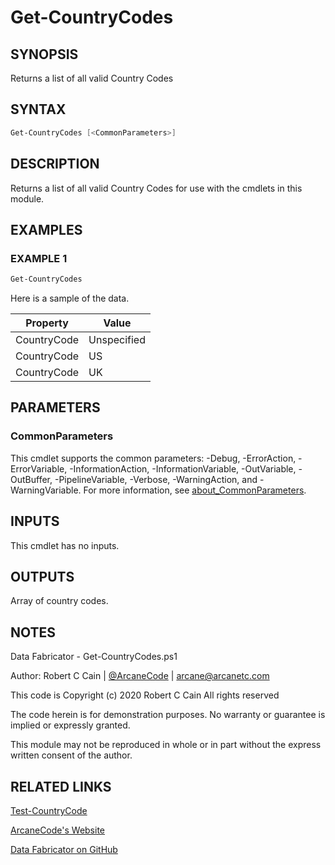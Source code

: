 # Get-CountryCodes

## SYNOPSIS

Returns a list of all valid Country Codes

## SYNTAX

```powershell
Get-CountryCodes [<CommonParameters>]
```

## DESCRIPTION

Returns a list of all valid Country Codes for use with the cmdlets in this module.

## EXAMPLES

### EXAMPLE 1

```powershell
Get-CountryCodes
```

Here is a sample of the data.


Property | Value
| ----- | ------ |
CountryCode | Unspecified
CountryCode | US
CountryCode | UK

## PARAMETERS

### CommonParameters

This cmdlet supports the common parameters: -Debug, -ErrorAction, -ErrorVariable, -InformationAction, -InformationVariable, -OutVariable, -OutBuffer, -PipelineVariable, -Verbose, -WarningAction, and -WarningVariable. For more information, see [about_CommonParameters](http://go.microsoft.com/fwlink/?LinkID=113216).

## INPUTS

This cmdlet has no inputs.

## OUTPUTS

Array of country codes.

## NOTES

Data Fabricator - Get-CountryCodes.ps1

Author: Robert C Cain | [@ArcaneCode](https://twitter.com/arcanecode) | arcane@arcanetc.com

This code is Copyright (c) 2020 Robert C Cain All rights reserved

The code herein is for demonstration purposes.
No warranty or guarantee is implied or expressly granted.

This module may not be reproduced in whole or in part without
the express written consent of the author.

## RELATED LINKS

[Test-CountryCode](https://github.com/arcanecode/DataFabricator/blob/master/Documentation/Test-CountryCode.md)

[ArcaneCode's Website](http://arcanecode.me)

[Data Fabricator on GitHub](http://datafabricator.com)
